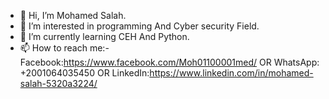 - 👋 Hi, I’m Mohamed Salah.
- 👀 I’m interested in programming And Cyber security Field.
- 🌱 I’m currently learning CEH And Python.
- 📫 How to reach me:- Facebook:https://www.facebook.com/Moh01100001med/ OR WhatsApp: +2001064035450 OR LinkedIn:https://www.linkedin.com/in/mohamed-salah-5320a3224/
<!---
Mo-Hamed-Salah/Mo-Hamed-Salah is a ✨ special ✨ repository because its `README.md` (this file) appears on your GitHub profile.
You can click the Preview link to take a look at your changes.
--->
